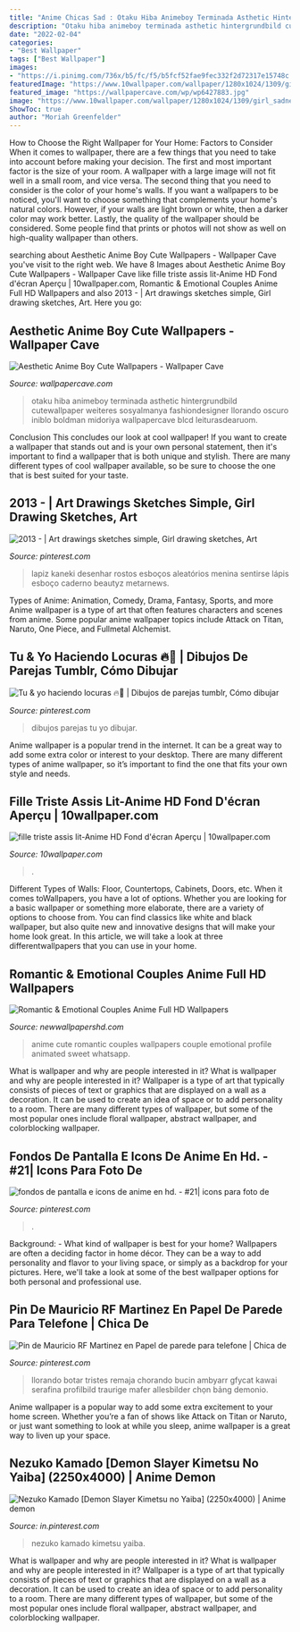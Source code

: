 ```yaml
---
title: "Anime Chicas Sad : Otaku Hiba Animeboy Terminada Asthetic Hintergrundbild Cutewallpaper Weiteres Sosyalmanya Fashiondesigner Llorando Oscuro Iniblo Boldman Midoriya Wallpapercave Blcd Leiturasdearuom"
description: "Otaku hiba animeboy terminada asthetic hintergrundbild cutewallpaper weiteres sosyalmanya fashiondesigner llorando oscuro iniblo boldman midoriya wallpapercave blcd leiturasdearuom"
date: "2022-02-04"
categories:
- "Best Wallpaper"
tags: ["Best Wallpaper"]
images:
- "https://i.pinimg.com/736x/b5/fc/f5/b5fcf52fae9fec332f2d72317e15748c.jpg"
featuredImage: "https://www.10wallpaper.com/wallpaper/1280x1024/1309/girl_sadness_sitting_bed-Anime_HD_Wallpaper_1280x1024.jpg"
featured_image: "https://wallpapercave.com/wp/wp6427883.jpg"
image: "https://www.10wallpaper.com/wallpaper/1280x1024/1309/girl_sadness_sitting_bed-Anime_HD_Wallpaper_1280x1024.jpg"
ShowToc: true
author: "Moriah Greenfelder"
---
```



How to Choose the Right Wallpaper for Your Home: Factors to Consider
When it comes to wallpaper, there are a few things that you need to take into account before making your decision. The first and most important factor is the size of your room. A wallpaper with a large image will not fit well in a small room, and vice versa. 
The second thing that you need to consider is the color of your home's walls. If you want a wallpapers to be noticed, you'll want to choose something that complements your home's natural colors. However, if your walls are light brown or white, then a darker color may work better. 
Lastly, the quality of the wallpaper should be considered. Some people find that prints or photos will not show as well on high-quality wallpaper than others.

	

		
searching about Aesthetic Anime Boy Cute Wallpapers - Wallpaper Cave you've visit to the right web. We have 8 Images about Aesthetic Anime Boy Cute Wallpapers - Wallpaper Cave like fille triste assis lit-Anime HD Fond d&#039;écran Aperçu | 10wallpaper.com, Romantic &amp; Emotional Couples Anime Full HD Wallpapers and also 2013 - | Art drawings sketches simple, Girl drawing sketches, Art. Here you go:
		
    
## Aesthetic Anime Boy Cute Wallpapers - Wallpaper Cave

<img loading=lazy src="https://wallpapercave.com/wp/wp6427883.jpg" onerror="this.onerror=null;this.src='https://tse1.mm.bing.net/th?id=OIP.tqQA7gSMuGEtTl0toCdKDAHaNJ&amp;pid=15.1';" alt="Aesthetic Anime Boy Cute Wallpapers - Wallpaper Cave">

_Source: wallpapercave.com_

>otaku hiba animeboy terminada asthetic hintergrundbild cutewallpaper weiteres sosyalmanya fashiondesigner llorando oscuro iniblo boldman midoriya wallpapercave blcd leiturasdearuom. 

	

Conclusion
This concludes our look at cool wallpaper! If you want to create a wallpaper that stands out and is your own personal statement, then it's important to find a wallpaper that is both unique and stylish. There are many different types of cool wallpaper available, so be sure to choose the one that is best suited for your taste.

    
## 2013 - | Art Drawings Sketches Simple, Girl Drawing Sketches, Art

<img loading=lazy src="https://i.pinimg.com/736x/4b/cd/db/4bcddb7aa7dd5fe9cb6ed51c6686705b.jpg" onerror="this.onerror=null;this.src='https://tse2.mm.bing.net/th?id=OIP.6mepihAz_QWpGyv2ixYy7QHaJ3&amp;pid=15.1';" alt="2013 - | Art drawings sketches simple, Girl drawing sketches, Art">

_Source: pinterest.com_

>lapiz kaneki desenhar rostos esboços aleatórios menina sentirse lápis esboço caderno beautyz metarnews. 

	

Types of Anime: Animation, Comedy, Drama, Fantasy, Sports, and more
Anime wallpaper is a type of art that often features characters and scenes from anime. Some popular anime wallpaper topics include Attack on Titan, Naruto, One Piece, and Fullmetal Alchemist.

    
## Tu &amp; Yo Haciendo Locuras 🔥👿 | Dibujos De Parejas Tumblr, Cómo Dibujar

<img loading=lazy src="https://i.pinimg.com/736x/d8/26/83/d826831f22b51008f39c6273c3ddb55e.jpg" onerror="this.onerror=null;this.src='https://tse2.mm.bing.net/th?id=OIP.y-iuqE40LoWP6Y4y51BzhAAAAA&amp;pid=15.1';" alt="Tu &amp; yo haciendo locuras 🔥👿 | Dibujos de parejas tumblr, Cómo dibujar">

_Source: pinterest.com_

>dibujos parejas tu yo dibujar. 

	

Anime wallpaper is a popular trend in the internet. It can be a great way to add some extra color or interest to your desktop. There are many different types of anime wallpaper, so it’s important to find the one that fits your own style and needs.

    
## Fille Triste Assis Lit-Anime HD Fond D&#039;écran Aperçu | 10wallpaper.com

<img loading=lazy src="https://www.10wallpaper.com/wallpaper/1280x1024/1309/girl_sadness_sitting_bed-Anime_HD_Wallpaper_1280x1024.jpg" onerror="this.onerror=null;this.src='https://tse1.mm.bing.net/th?id=OIP.RVqbnU3mi6Il51bxlr963QHaF7&amp;pid=15.1';" alt="fille triste assis lit-Anime HD Fond d&#039;écran Aperçu | 10wallpaper.com">

_Source: 10wallpaper.com_

>. 

	

Different Types of Walls: Floor, Countertops, Cabinets, Doors, etc.
When it comes toWallpapers, you have a lot of options. Whether you are looking for a basic wallpaper or something more elaborate, there are a variety of options to choose from. You can find classics like white and black wallpaper, but also quite new and innovative designs that will make your home look great. In this article, we will take a look at three differentwallpapers that you can use in your home.

    
## Romantic &amp; Emotional Couples Anime Full HD Wallpapers

<img loading=lazy src="https://newwallpapershd.com/wp-content/uploads/2016/10/Cute-Love-Couple-Wallpaper-Animated.jpg" onerror="this.onerror=null;this.src='https://tse1.mm.bing.net/th?id=OIP.Ir5UTz8IlNQWrxsvfmSQpQHaEO&amp;pid=15.1';" alt="Romantic &amp; Emotional Couples Anime Full HD Wallpapers">

_Source: newwallpapershd.com_

>anime cute romantic couples wallpapers couple emotional profile animated sweet whatsapp. 

	

What is wallpaper and why are people interested in it?
What is wallpaper and why are people interested in it?
Wallpaper is a type of art that typically consists of pieces of text or graphics that are displayed on a wall as a decoration. It can be used to create an idea of space or to add personality to a room. There are many different types of wallpaper, but some of the most popular ones include floral wallpaper, abstract wallpaper, and colorblocking wallpaper.

    
## Fondos De Pantalla E Icons De Anime En Hd. - #21| Icons Para Foto De

<img loading=lazy src="https://i.pinimg.com/736x/89/c5/d2/89c5d272fd59013a5a62c4a691200416.jpg" onerror="this.onerror=null;this.src='https://tse4.mm.bing.net/th?id=OIP.micVfdbudgIPM1Sf1-MkZgAAAA&amp;pid=15.1';" alt="fondos de pantalla e icons de anime en hd. - #21| icons para foto de">

_Source: pinterest.com_

>. 

	

Background: - What kind of wallpaper is best for your home?
Wallpapers are often a deciding factor in home décor. They can be a way to add personality and flavor to your living space, or simply as a backdrop for your pictures. Here, we'll take a look at some of the best wallpaper options for both personal and professional use.

    
## Pin De Mauricio RF Martinez En Papel De Parede Para Telefone | Chica De

<img loading=lazy src="https://i.pinimg.com/736x/b5/fc/f5/b5fcf52fae9fec332f2d72317e15748c.jpg" onerror="this.onerror=null;this.src='https://tse4.mm.bing.net/th?id=OIP.6CIOOdSKVeED8pBpmZzM2gHaHU&amp;pid=15.1';" alt="Pin de Mauricio RF Martinez en Papel de parede para telefone | Chica de">

_Source: pinterest.com_

>llorando botar tristes remaja chorando bucin ambyarr gfycat kawai serafina profilbild traurige mafer allesbilder chọn bảng demonio. 

	

Anime wallpaper is a popular way to add some extra excitement to your home screen. Whether you’re a fan of shows like Attack on Titan or Naruto, or just want something to look at while you sleep, anime wallpaper is a great way to liven up your space.

    
## Nezuko Kamado [Demon Slayer Kimetsu No Yaiba] (2250x4000) | Anime Demon

<img loading=lazy src="https://i.pinimg.com/736x/8c/93/88/8c93884f12fcdce5d3e17860822c8832.jpg" onerror="this.onerror=null;this.src='https://tse4.mm.bing.net/th?id=OIP.wJeD4DfewtDSNby2nWM_1QHaNK&amp;pid=15.1';" alt="Nezuko Kamado [Demon Slayer Kimetsu no Yaiba] (2250x4000) | Anime demon">

_Source: in.pinterest.com_

>nezuko kamado kimetsu yaiba. 

	

What is wallpaper and why are people interested in it?
What is wallpaper and why are people interested in it?
Wallpaper is a type of art that typically consists of pieces of text or graphics that are displayed on a wall as a decoration. It can be used to create an idea of space or to add personality to a room. There are many different types of wallpaper, but some of the most popular ones include floral wallpaper, abstract wallpaper, and colorblocking wallpaper.


